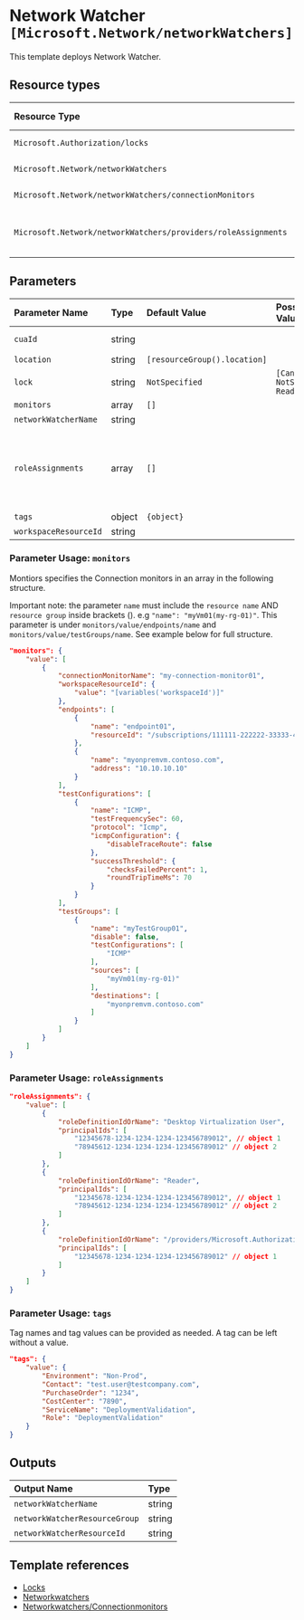 # Network Watcher `[Microsoft.Network/networkWatchers]`

This template deploys Network Watcher.


## Resource types

| Resource Type | Api Version |
| :-- | :-- |
| `Microsoft.Authorization/locks` | 2016-09-01 |
| `Microsoft.Network/networkWatchers` | 2021-02-01 |
| `Microsoft.Network/networkWatchers/connectionMonitors` | 2021-02-01 |
| `Microsoft.Network/networkWatchers/providers/roleAssignments` | 2021-04-01-preview |

## Parameters

| Parameter Name | Type | Default Value | Possible Values | Description |
| :-- | :-- | :-- | :-- | :-- |
| `cuaId` | string |  |  | Optional. Customer Usage Attribution id (GUID). This GUID must be previously registered |
| `location` | string | `[resourceGroup().location]` |  | Optional. Location for all resources. |
| `lock` | string | `NotSpecified` | `[CanNotDelete, NotSpecified, ReadOnly]` | Optional. Specify the type of lock. |
| `monitors` | array | `[]` |  | Optional. Array that contains the monitors |
| `networkWatcherName` | string |  |  | Required. Name of the Network Watcher resource (hidden) |
| `roleAssignments` | array | `[]` |  | Optional. Array of role assignment objects that contain the 'roleDefinitionIdOrName' and 'principalId' to define RBAC role assignments on this resource. In the roleDefinitionIdOrName attribute, you can provide either the display name of the role definition, or its fully qualified ID in the following format: '/providers/Microsoft.Authorization/roleDefinitions/c2f4ef07-c644-48eb-af81-4b1b4947fb11' |
| `tags` | object | `{object}` |  | Optional. Tags of the resource. |
| `workspaceResourceId` | string |  |  | Optional. Specify the Workspace Resource ID |

### Parameter Usage: `monitors`

Montiors specifies the Connection monitors in an array in the following structure.

Important note: the parameter ``name`` must include the ``resource name`` AND ``resource group`` inside brackets (). e.g ``"name": "myVm01(my-rg-01)"``. This parameter is under ``monitors/value/endpoints/name`` and ``monitors/value/testGroups/name``. See example below for full structure.

```json
"monitors": {
    "value": [
        {
            "connectionMonitorName": "my-connection-monitor01",
            "workspaceResourceId": {
                "value": "[variables('workspaceId')]"
            },
            "endpoints": [
                {
                    "name": "endpoint01",
                    "resourceId": "/subscriptions/111111-222222-33333-4444-5555555/resourceGroups/my-rg-01/providers/Microsoft.Compute/virtualMachines/myVm01"
                },
                {
                    "name": "myonpremvm.contoso.com",
                    "address": "10.10.10.10"
                }
            ],
            "testConfigurations": [
                {
                    "name": "ICMP",
                    "testFrequencySec": 60,
                    "protocol": "Icmp",
                    "icmpConfiguration": {
                        "disableTraceRoute": false
                    },
                    "successThreshold": {
                        "checksFailedPercent": 1,
                        "roundTripTimeMs": 70
                    }
                }
            ],
            "testGroups": [
                {
                    "name": "myTestGroup01",
                    "disable": false,
                    "testConfigurations": [
                        "ICMP"
                    ],
                    "sources": [
                        "myVm01(my-rg-01)"
                    ],
                    "destinations": [
                        "myonpremvm.contoso.com"
                    ]
                }
            ]
        }
    ]
}
```

### Parameter Usage: `roleAssignments`

```json
"roleAssignments": {
    "value": [
        {
            "roleDefinitionIdOrName": "Desktop Virtualization User",
            "principalIds": [
                "12345678-1234-1234-1234-123456789012", // object 1
                "78945612-1234-1234-1234-123456789012" // object 2
            ]
        },
        {
            "roleDefinitionIdOrName": "Reader",
            "principalIds": [
                "12345678-1234-1234-1234-123456789012", // object 1
                "78945612-1234-1234-1234-123456789012" // object 2
            ]
        },
        {
            "roleDefinitionIdOrName": "/providers/Microsoft.Authorization/roleDefinitions/c2f4ef07-c644-48eb-af81-4b1b4947fb11",
            "principalIds": [
                "12345678-1234-1234-1234-123456789012" // object 1
            ]
        }
    ]
}
```

### Parameter Usage: `tags`

Tag names and tag values can be provided as needed. A tag can be left without a value.

```json
"tags": {
    "value": {
        "Environment": "Non-Prod",
        "Contact": "test.user@testcompany.com",
        "PurchaseOrder": "1234",
        "CostCenter": "7890",
        "ServiceName": "DeploymentValidation",
        "Role": "DeploymentValidation"
    }
}
```

## Outputs

| Output Name | Type |
| :-- | :-- |
| `networkWatcherName` | string |
| `networkWatcherResourceGroup` | string |
| `networkWatcherResourceId` | string |

## Template references

- [Locks](https://docs.microsoft.com/en-us/azure/templates/Microsoft.Authorization/2016-09-01/locks)
- [Networkwatchers](https://docs.microsoft.com/en-us/azure/templates/Microsoft.Network/2021-02-01/networkWatchers)
- [Networkwatchers/Connectionmonitors](https://docs.microsoft.com/en-us/azure/templates/Microsoft.Network/2021-02-01/networkWatchers/connectionMonitors)

